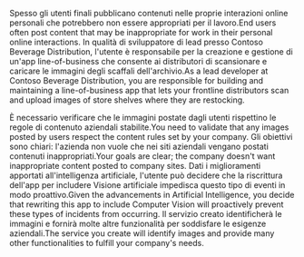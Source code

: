 <span data-ttu-id="f05d2-101">Spesso gli utenti finali pubblicano contenuti nelle proprie interazioni online personali che potrebbero non essere appropriati per il lavoro.</span><span class="sxs-lookup"><span data-stu-id="f05d2-101">End users often post content that may be inappropriate for work in their personal online interactions.</span></span> <span data-ttu-id="f05d2-102">In qualità di sviluppatore di lead presso Contoso Beverage Distribution, l'utente è responsabile per la creazione e gestione di un'app line-of-business che consente ai distributori di scansionare e caricare le immagini degli scaffali dell'archivio.</span><span class="sxs-lookup"><span data-stu-id="f05d2-102">As a lead developer at Contoso Beverage Distribution, you are responsible for building and maintaining a line-of-business app that lets your frontline distributors scan and upload images of store shelves where they are restocking.</span></span> 

<span data-ttu-id="f05d2-103">È necessario verificare che le immagini postate dagli utenti rispettino le regole di contenuto aziendali stabilite.</span><span class="sxs-lookup"><span data-stu-id="f05d2-103">You need to validate that any images posted by users respect the content rules set by your company.</span></span> <span data-ttu-id="f05d2-104">Gli obiettivi sono chiari: l'azienda non vuole che nei siti aziendali vengano postati contenuti inappropriati.</span><span class="sxs-lookup"><span data-stu-id="f05d2-104">Your goals are clear; the company doesn't want inappropriate content posted to company sites.</span></span> <span data-ttu-id="f05d2-105">Dati i miglioramenti apportati all'intelligenza artificiale, l'utente può decidere che la riscrittura dell'app per includere Visione artificiale impedisca questo tipo di eventi in modo proattivo.</span><span class="sxs-lookup"><span data-stu-id="f05d2-105">Given the advancements in Artificial Intelligence, you decide that rewriting this app to include Computer Vision will proactively prevent these types of incidents from occurring.</span></span> <span data-ttu-id="f05d2-106">Il servizio creato identificherà le immagini e fornirà molte altre funzionalità per soddisfare le esigenze aziendali.</span><span class="sxs-lookup"><span data-stu-id="f05d2-106">The service you create will identify images and provide many other functionalities to fulfill your company's needs.</span></span>

<!--## Learning objectives 
- Create a Computer Vision API service
- Analyze an image and identify its content
- Generate thumbnails
- Extract printed text
- Convert handwritten words into text-->

